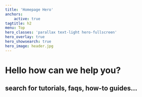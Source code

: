 ```yaml
---
title: 'Homepage Hero'
anchors:
    active: true
tagtitle: h2
menu: Top
hero_classes: 'parallax text-light hero-fullscreen'
hero_overlay: true
hero_showsearch: true
hero_image: header.jpg
---
```


# Hello how can we help you?
## search for tutorials, faqs, how-to guides...





